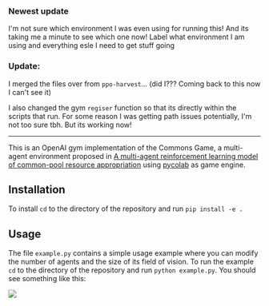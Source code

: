 ### Newest update

I'm not sure which environment I was even using for running this! And its taking me a minute to see which one now! 
Label what environment I am using and everything esle I need to get stuff going 


### Update:

I merged the files over from `ppo-harvest`... (did I??? Coming back to this now I can't see it)

I also changed the gym `regiser` function so that its directly within the 
scripts that run. For some reason I was getting path issues potentially, 
I'm not too sure tbh. But its working now! 

-----

This is an OpenAI gym implementation of the Commons Game, a multi-agent environment proposed in [A multi-agent reinforcement learning model of common-pool resource appropriation](https://arxiv.org/abs/1707.06600) using [pycolab](https://github.com/deepmind/pycolab) as game engine.

## Installation

To install `cd` to the directory of the repository and run `pip install -e .`

## Usage

The file `example.py` contains a simple usage example where you can modify the number of agents and the size of its field of vision. To run the example `cd` to the directory of the repository and run `python example.py`. You should see something like this:

![](example.gif)
